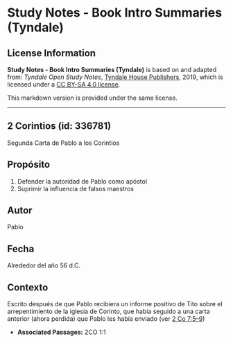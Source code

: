 # Study Notes - Book Intro Summaries (Tyndale)

## License Information

**Study Notes - Book Intro Summaries (Tyndale)** is based on and adapted from: _Tyndale Open Study Notes_, [Tyndale House Publishers](https://tyndaleopenresources.com/), 2019, which is licensed under a [CC BY-SA 4.0 license](https://creativecommons.org/licenses/by-sa/4.0/legalcode.en).

This markdown version is provided under the same license.



--------------------------------

## 2 Corintios (id: 336781)

Segunda Carta de Pablo a los Corintios

Propósito
---------

1. Defender la autoridad de Pablo como apóstol
2. Suprimir la influencia de falsos maestros

Autor
-----

Pablo

Fecha
-----

Alrededor del año 56 d.C.

Contexto
--------

Escrito después de que Pablo recibiera un informe positivo de Tito sobre el arrepentimiento de la iglesia de Corinto, que había seguido a una carta anterior (ahora perdida) que Pablo les había enviado (ver [2 Co 7:5–9](https://ref.ly/2Cor7:5-2Cor7:9))

* **Associated Passages:** 2CO 1:1

